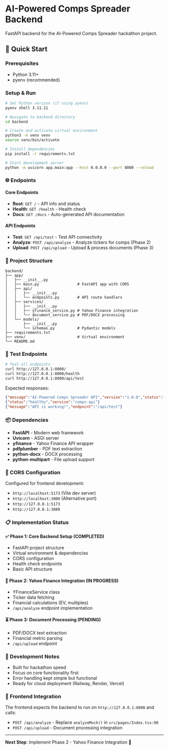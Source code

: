 # AI-Powered Comps Spreader Backend

FastAPI backend for the AI-Powered Comps Spreader hackathon project.

## 🚀 Quick Start

### Prerequisites
- Python 3.11+
- pyenv (recommended)

### Setup & Run
```bash
# Set Python version (if using pyenv)
pyenv shell 3.11.11

# Navigate to backend directory
cd backend

# Create and activate virtual environment
python3 -m venv venv
source venv/bin/activate

# Install dependencies
pip install -r requirements.txt

# Start development server
python -m uvicorn app.main:app --host 0.0.0.0 --port 8000 --reload
```

### 🌐 Endpoints

#### Core Endpoints
- **Root**: `GET /` - API info and status
- **Health**: `GET /health` - Health check
- **Docs**: `GET /docs` - Auto-generated API documentation

#### API Endpoints
- **Test**: `GET /api/test` - Test API connectivity
- **Analyze**: `POST /api/analyze` - Analyze tickers for comps (Phase 2)
- **Upload**: `POST /api/upload` - Upload & process documents (Phase 3)

### 📁 Project Structure
```
backend/
├── app/
│   ├── __init__.py
│   ├── main.py                 # FastAPI app with CORS
│   ├── api/
│   │   ├── __init__.py
│   │   └── endpoints.py        # API route handlers
│   ├── services/
│   │   ├── __init__.py
│   │   ├── yfinance_service.py # Yahoo Finance integration
│   │   └── document_service.py # PDF/DOCX processing
│   └── models/
│       ├── __init__.py
│       └── schemas.py          # Pydantic models
├── requirements.txt
├── venv/                       # Virtual environment
└── README.md
```

### 🧪 Test Endpoints

```bash
# Test all endpoints
curl http://127.0.0.1:8000/
curl http://127.0.0.1:8000/health  
curl http://127.0.0.1:8000/api/test
```

Expected responses:
```json
{"message":"AI-Powered Comps Spreader API","version":"1.0.0","status":"running"}
{"status":"healthy","service":"comps-api"}
{"message":"API is working!","endpoint":"/api/test"}
```

### 📦 Dependencies
- **FastAPI** - Modern web framework
- **Uvicorn** - ASGI server
- **yfinance** - Yahoo Finance API wrapper
- **pdfplumber** - PDF text extraction
- **python-docx** - DOCX processing
- **python-multipart** - File upload support

### 🔧 CORS Configuration
Configured for frontend development:
- `http://localhost:5173` (Vite dev server)
- `http://localhost:3000` (Alternative port)
- `http://127.0.0.1:5173`
- `http://127.0.0.1:3000`

### 📋 Implementation Status

#### ✅ Phase 1: Core Backend Setup (COMPLETED)
- FastAPI project structure
- Virtual environment & dependencies
- CORS configuration
- Health check endpoints
- Basic API structure

#### 🚧 Phase 2: Yahoo Finance Integration (IN PROGRESS)
- YFinanceService class
- Ticker data fetching
- Financial calculations (EV, multiples)
- `/api/analyze` endpoint implementation

#### ⏳ Phase 3: Document Processing (PENDING)
- PDF/DOCX text extraction
- Financial metric parsing
- `/api/upload` endpoint

### 🎯 Development Notes
- Built for hackathon speed
- Focus on core functionality first
- Error handling kept simple but functional
- Ready for cloud deployment (Railway, Render, Vercel)

### 🔗 Frontend Integration
The frontend expects the backend to run on `http://127.0.0.1:8000` and calls:
- `POST /api/analyze` - Replace `analyzeMock()` in `src/pages/Index.tsx:98`
- `POST /api/upload` - Document processing integration

---

**Next Step**: Implement Phase 2 - Yahoo Finance Integration 🚀